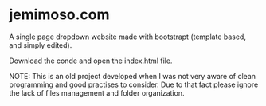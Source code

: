 # jemimoso.com

A single page dropdown website made with bootstrapt (template based, and simply edited). 

Download the conde and open the index.html file.

NOTE: This is an old project developed when I was not very aware of clean programming and good practises to consider. Due to that fact please ignore the lack of files management and folder organization.  

